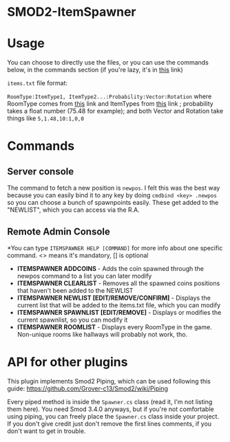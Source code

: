 # SMOD2-ItemSpawner

# Usage

You can choose to directly use the files, or you can use the commands below, in the commands section (if you're lazy, it's in [this](https://www.youtube.com/watch?v=dQw4w9WgXcQ) link)

`items.txt` file format:

`RoomType:ItemType1, ItemType2...:Probability:Vector:Rotation` where RoomType comes from [this](https://github.com/Grover-c13/Smod2/wiki/Enum-Lists#roomtype) link and ItemTypes from [this](https://github.com/Grover-c13/Smod2/wiki/Enum-Lists#itemtype) link ; probability takes a float number (75.48 for example); and both Vector and Rotation take things like `5,1.48,10:1,0,0`

# Commands

## Server console
The command to fetch a new position is `newpos`. I felt this was the best way because you can easily bind it to any key by doing `cmdbind <key> .newpos` so you can choose a bunch of spawnpoints easily. These get added to the "NEWLIST", which you can access via the R.A.

## Remote Admin Console
*You can type `ITEMSPAWNER HELP [COMMAND]` for more info about one specific command. <> means it's mandatory, [] is optional

 - **ITEMSPAWNER ADDCOINS <RoomType>** - Adds the coin spawned through the newpos command to a list you can later modify
 - **ITEMSPAWNER CLEARLIST** - Removes all the spawned coins positions that haven't been added to the NEWLIST
 - **ITEMSPAWNER NEWLIST [EDIT/REMOVE/CONFIRM]** - Displays the current list that will be added to the items.txt file, which you can modify
 - **ITEMSPAWNER SPAWNLIST [EDIT/REMOVE]** - Displays or modifies the current spawnlist, so you can modify it
 - **ITEMSPAWNER ROOMLIST** - Displays every RoomType in the game. Non-unique rooms like hallways will probably not work, tho.

# API for other plugins
This plugin implements Smod2 Piping, which can be used following this guide: https://github.com/Grover-c13/Smod2/wiki/Piping

Every piped method is inside the `Spawner.cs` class (read it, I'm not listing them here). You need Smod 3.4.0 anyways, but if you're not comfortable using piping, you can freely place the `Spawner.cs` class inside your project. If you don't give credit just don't remove the first lines comments, if you don't want to get in trouble.

